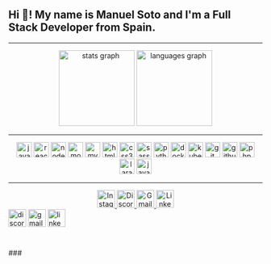 <h2 align="left">Hi 👋! My name is Manuel Soto and I'm a Full Stack Developer from Spain.</h2>

<hr>

<div align="center">
  <img src="https://github-readme-stats.vercel.app/api?username=Kingstom0113&hide_title=false&hide_rank=false&show_icons=true&include_all_commits=true&count_private=true&disable_animations=false&theme=dracula&locale=en&hide_border=false" height="150" alt="stats graph" />
  <img src="https://github-readme-stats.vercel.app/api/top-langs?username=Kingstom0113&locale=en&hide_title=false&layout=compact&card_width=320&langs_count=5&theme=dracula&hide_border=false" height="150" alt="languages graph" />
</div>

<hr>

<div align="center">
  <img src="https://cdn.jsdelivr.net/gh/devicons/devicon/icons/javascript/javascript-original.svg" height="30" alt="javascript logo" />
  <img src="https://cdn.jsdelivr.net/gh/devicons/devicon/icons/react/react-original.svg" height="30" alt="react logo" />
  <img src="https://cdn.jsdelivr.net/gh/devicons/devicon/icons/nodejs/nodejs-original.svg" height="30" alt="nodejs logo" />
  <img src="https://cdn.jsdelivr.net/gh/devicons/devicon/icons/mongodb/mongodb-original.svg" height="30" alt="mongodb logo" />
  <img src="https://cdn.jsdelivr.net/gh/devicons/devicon/icons/mysql/mysql-original.svg" height="30" alt="mysql logo" />
  <img src="https://cdn.jsdelivr.net/gh/devicons/devicon/icons/html5/html5-original.svg" height="30" alt="html5 logo" />
  <img src="https://cdn.jsdelivr.net/gh/devicons/devicon/icons/css3/css3-original.svg" height="30" alt="css3 logo" />
  <img src="https://cdn.jsdelivr.net/gh/devicons/devicon/icons/sass/sass-original.svg" height="30" alt="sass logo" />
  <img src="https://cdn.jsdelivr.net/gh/devicons/devicon/icons/python/python-original.svg" height="30" alt="python logo" />
  <img src="https://cdn.jsdelivr.net/gh/devicons/devicon/icons/docker/docker-original.svg" height="30" alt="docker logo" />
  <img src="https://cdn.jsdelivr.net/gh/devicons/devicon/icons/kubernetes/kubernetes-original.svg" height="30" alt="kubernetes logo" />
  <img src="https://cdn.jsdelivr.net/gh/devicons/devicon/icons/git/git-original.svg" height="30" alt="git logo" />
  <img src="https://cdn.jsdelivr.net/gh/devicons/devicon/icons/github/github-original.svg" height="30" alt="github logo" />
  <img src="https://cdn.jsdelivr.net/gh/devicons/devicon/icons/php/php-original.svg" height="30" alt="php logo" />
  <img src="https://cdn.jsdelivr.net/gh/devicons/devicon/icons/laravel/laravel-original.svg" height="30" alt="laravel logo" />
  <img src="https://cdn.jsdelivr.net/gh/devicons/devicon/icons/java/java-original.svg" height="30" alt="java logo" />
</div>

<hr>

<div align="center">
  <a href="https://www.instagram.com/soto1301/?hl=es" target="_blank">
    <img src="https://img.shields.io/static/v1?message=Instagram&logo=instagram&label=&color=E4405F&logoColor=white&labelColor=&style=for-the-badge" height="35" alt="Instagram" />
  </a>
  <a href="https://discord.com/users/tabla_klk" target="_blank">
    <img src="https://img.shields.io/static/v1?message=Discord&logo=discord&label=&color=7289DA&logoColor=white&labelColor=&style=for-the-badge" height="35" alt="Discord" />
  </a>
  <a href="mailto:manuelsr0113@gmail.com">
    <img src="https://img.shields.io/static/v1?message=Gmail&logo=gmail&label=&color=D14836&logoColor=white&labelColor=&style=for-the-badge" height="35" alt="Gmail" />
  </a>
  <a href="https://www.linkedin.com/in/manuel-soto-romero" target="_blank">
    <img src="https://img.shields.io/static/v1?message=LinkedIn&logo=linkedin&label=&color=0077B5&logoColor=white&labelColor=&style=for-the-badge" height="35" alt="LinkedIn" />
  </a>
</div>

  <img src="https://img.shields.io/static/v1?message=Discord&logo=discord&label=&color=7289DA&logoColor=white&labelColor=&style=for-the-badge" href="https://discord.com/users/tabla_klk" height="35" alt="discord logo"  />
  <img src="https://img.shields.io/static/v1?message=Gmail&logo=gmail&label=&color=D14836&logoColor=white&labelColor=&style=for-the-badge" href="mailto:manuelsr0113@gmail.com" height="35" alt="gmail logo"  />
  <img src="https://img.shields.io/static/v1?message=LinkedIn&logo=linkedin&label=&color=0077B5&logoColor=white&labelColor=&style=for-the-badge" href="https://www.linkedin.com/in/manuel-soto-romero" height="35" alt="linkedin logo"  />
</div>

###
<br clear="both">
###
